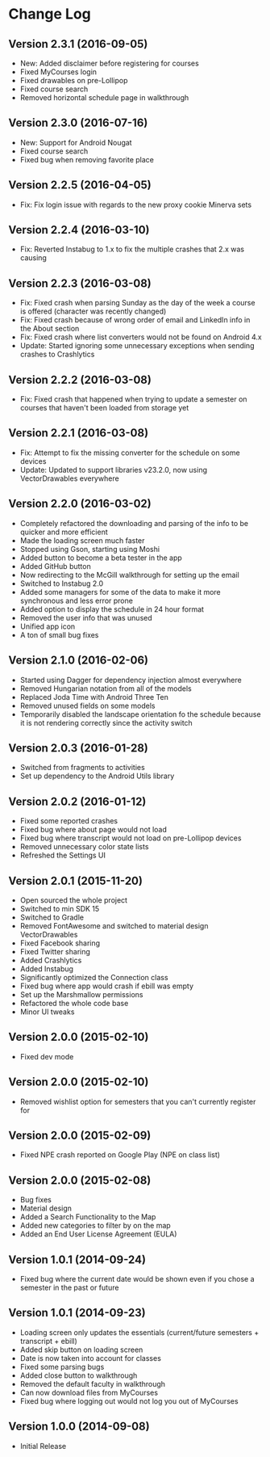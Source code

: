 # Change Log

## Version 2.3.1 (2016-09-05)
* New: Added disclaimer before registering for courses
* Fixed MyCourses login
* Fixed drawables on pre-Lollipop
* Fixed course search
* Removed horizontal schedule page in walkthrough

## Version 2.3.0 (2016-07-16)
* New: Support for Android Nougat
* Fixed course search
* Fixed bug when removing favorite place

## Version 2.2.5 (2016-04-05)
* Fix: Fix login issue with regards to the new proxy cookie Minerva sets 

## Version 2.2.4 (2016-03-10)
* Fix: Reverted Instabug to 1.x to fix the multiple crashes that 2.x was causing 

## Version 2.2.3 (2016-03-08)
* Fix: Fixed crash when parsing Sunday as the day of the week a course is offered (character was recently changed)
* Fix: Fixed crash because of wrong order of email and LinkedIn info in the About section 
* Fix: Fixed crash where list converters would not be found on Android 4.x
* Update: Started ignoring some unnecessary exceptions when sending crashes to Crashlytics

## Version 2.2.2 (2016-03-08)
* Fix: Fixed crash that happened when trying to update a semester on courses that haven't been loaded from storage yet 

## Version 2.2.1 (2016-03-08)
* Fix: Attempt to fix the missing converter for the schedule on some devices
* Update: Updated to support libraries v23.2.0, now using VectorDrawables everywhere

## Version 2.2.0 (2016-03-02)
* Completely refactored the downloading and parsing of the info to be quicker and more efficient
* Made the loading screen much faster 
* Stopped using Gson, starting using Moshi
* Added button to become a beta tester in the app
* Added GitHub button 
* Now redirecting to the McGill walkthrough for setting up the email 
* Switched to Instabug 2.0
* Added some managers for some of the data to make it more synchronous and less error prone
* Added option to display the schedule in 24 hour format 
* Removed the user info that was unused 
* Unified app icon
* A ton of small bug fixes

## Version 2.1.0 (2016-02-06)
* Started using Dagger for dependency injection almost everywhere
* Removed Hungarian notation from all of the models
* Replaced Joda Time with Android Three Ten 
* Removed unused fields on some models
* Temporarily disabled the landscape orientation fo the schedule because it is not rendering correctly since the activity switch

## Version 2.0.3 (2016-01-28)
* Switched from fragments to activities
* Set up dependency to the Android Utils library 

## Version 2.0.2 (2016-01-12)
* Fixed some reported crashes
* Fixed bug where about page would not load
* Fixed bug where transcript would not load on pre-Lollipop devices
* Removed unnecessary color state lists 
* Refreshed the Settings UI

## Version 2.0.1 (2015-11-20)
* Open sourced the whole project
* Switched to min SDK 15
* Switched to Gradle
* Removed FontAwesome and switched to material design VectorDrawables
* Fixed Facebook sharing
* Fixed Twitter sharing
* Added Crashlytics
* Added Instabug
* Significantly optimized the Connection class 
* Fixed bug where app would crash if ebill was empty
* Set up the Marshmallow permissions
* Refactored the whole code base
* Minor UI tweaks

## Version 2.0.0 (2015-02-10)
* Fixed dev mode

## Version 2.0.0 (2015-02-10)
* Removed wishlist option for semesters that you can't currently register for

## Version 2.0.0 (2015-02-09)
* Fixed NPE crash reported on Google Play (NPE on class list)

## Version 2.0.0 (2015-02-08)
* Bug fixes
* Material design
* Added a Search Functionality to the Map
* Added new categories to filter by on the map
* Added an End User License Agreement (EULA)

## Version 1.0.1 (2014-09-24)
* Fixed bug where the current date would be shown even if you chose a semester in the past or future

## Version 1.0.1 (2014-09-23)
* Loading screen only updates the essentials (current/future semesters + transcript + ebill)
* Added skip button on loading screen
* Date is now taken into account for classes
* Fixed some parsing bugs
* Added close button to walkthrough
* Removed the default faculty in walkthrough
* Can now download files from MyCourses
* Fixed bug where logging out would not log you out of MyCourses

## Version 1.0.0 (2014-09-08)
* Initial Release